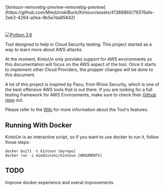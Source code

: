 <p align="left">
    ![kintoun-removebg-preview-removebg-preview](https://github.com/MiedzinskiBuck/Kintoun/assets/41388860/79376afe-2eb3-4264-a0ea-9b5e7da85842)
</p>

#

[![Python 3.6](https://img.shields.io/badge/python-3.6-blue.svg)](https://www.python.org/downloads/release/python-360/)

Tool designed to help in Cloud Security testing. This project started as a way to learn more about AWS attacks.

At the moment, KintoUn only provides support for AWS environments so this documentation will focus on the AWS aspect of the tool. Once it starts to implement other Cloud Providers, the propper changes will be done to this document.

A lot of this project is inspired by Pacu, from Rhino Security, which is one of the best offensive AWS tools that is out there. If you are looking for a full testing framework for AWS Environments, make sure to check their [Github repo](https://github.com/RhinoSecurityLabs/pacu) out.

Please refer to the [Wiki](https://github.com/MiedzinskiBuck/Kintoun/wiki) for more information about the Tool's features.

## Running With Docker
KintoUn is an interactive script, so if you want to use docker to run it, follow those steps:

```
docker built -t kintoun [myrepo]
docker run -i miedzinski/kintoun [ARGUMENTS]
```

## TODO
Improve docker experience and overal improvements

